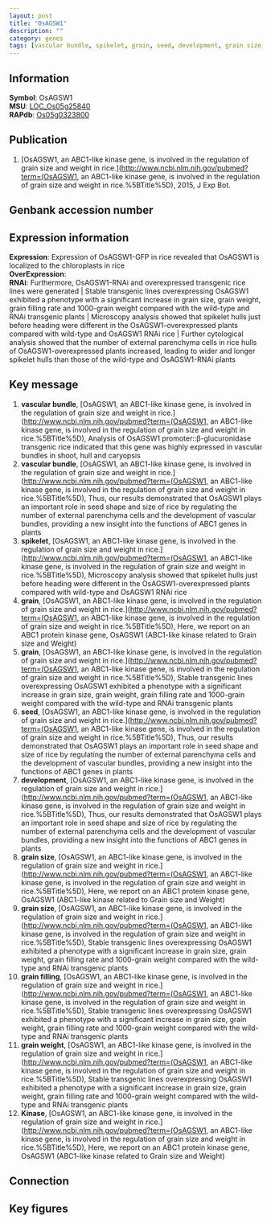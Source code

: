 ```yaml
---
layout: post
title: "OsAGSW1"
description: ""
category: genes
tags: [vascular bundle, spikelet, grain, seed, development, grain size, grain filling, grain weight, Kinase, Gene]
---
```


## Information
__Symbol__: OsAGSW1  
__MSU__: [LOC_Os05g25840](http://rice.plantbiology.msu.edu/cgi-bin/ORF_infopage.cgi?orf=LOC_Os05g25840)  
__RAPdb__: [Os05g0323800](http://rapdb.dna.affrc.go.jp/viewer/gbrowse_details/irgsp1?name=Os05g0323800)  

## Publication
1. [OsAGSW1, an ABC1-like kinase gene, is involved in the regulation of grain size and weight in rice.](http://www.ncbi.nlm.nih.gov/pubmed?term=(OsAGSW1, an ABC1-like kinase gene, is involved in the regulation of grain size and weight in rice.%5BTitle%5D), 2015, J Exp Bot.

## Genbank accession number

## Expression information
__Expression__: Expression of OsAGSW1-GFP in rice revealed that OsAGSW1 is localized to the chloroplasts in rice  
__OverExpression__:  
__RNAi__: Furthermore, OsAGSW1-RNAi and overexpressed transgenic rice lines were generated |  Stable transgenic lines overexpressing OsAGSW1 exhibited a phenotype with a significant increase in grain size, grain weight, grain filling rate and 1000-grain weight compared with the wild-type and RNAi transgenic plants |  Microscopy analysis showed that spikelet hulls just before heading were different in the OsAGSW1-overexpressed plants compared with wild-type and OsAGSW1 RNAi rice |  Further cytological analysis showed that the number of external parenchyma cells in rice hulls of OsAGSW1-overexpressed plants increased, leading to wider and longer spikelet hulls than those of the wild-type and OsAGSW1-RNAi plants  

## Key message
1. __vascular bundle__, [OsAGSW1, an ABC1-like kinase gene, is involved in the regulation of grain size and weight in rice.](http://www.ncbi.nlm.nih.gov/pubmed?term=(OsAGSW1, an ABC1-like kinase gene, is involved in the regulation of grain size and weight in rice.%5BTitle%5D),  Analysis of OsAGSW1 promoter::β-glucuronidase transgenic rice indicated that this gene was highly expressed in vascular bundles in shoot, hull and caryopsis
2. __vascular bundle__, [OsAGSW1, an ABC1-like kinase gene, is involved in the regulation of grain size and weight in rice.](http://www.ncbi.nlm.nih.gov/pubmed?term=(OsAGSW1, an ABC1-like kinase gene, is involved in the regulation of grain size and weight in rice.%5BTitle%5D),  Thus, our results demonstrated that OsAGSW1 plays an important role in seed shape and size of rice by regulating the number of external parenchyma cells and the development of vascular bundles, providing a new insight into the functions of ABC1 genes in plants
3. __spikelet__, [OsAGSW1, an ABC1-like kinase gene, is involved in the regulation of grain size and weight in rice.](http://www.ncbi.nlm.nih.gov/pubmed?term=(OsAGSW1, an ABC1-like kinase gene, is involved in the regulation of grain size and weight in rice.%5BTitle%5D),  Microscopy analysis showed that spikelet hulls just before heading were different in the OsAGSW1-overexpressed plants compared with wild-type and OsAGSW1 RNAi rice
4. __grain__, [OsAGSW1, an ABC1-like kinase gene, is involved in the regulation of grain size and weight in rice.](http://www.ncbi.nlm.nih.gov/pubmed?term=(OsAGSW1, an ABC1-like kinase gene, is involved in the regulation of grain size and weight in rice.%5BTitle%5D),  Here, we report on an ABC1 protein kinase gene, OsAGSW1 (ABC1-like kinase related to Grain size and Weight)
5. __grain__, [OsAGSW1, an ABC1-like kinase gene, is involved in the regulation of grain size and weight in rice.](http://www.ncbi.nlm.nih.gov/pubmed?term=(OsAGSW1, an ABC1-like kinase gene, is involved in the regulation of grain size and weight in rice.%5BTitle%5D),  Stable transgenic lines overexpressing OsAGSW1 exhibited a phenotype with a significant increase in grain size, grain weight, grain filling rate and 1000-grain weight compared with the wild-type and RNAi transgenic plants
6. __seed__, [OsAGSW1, an ABC1-like kinase gene, is involved in the regulation of grain size and weight in rice.](http://www.ncbi.nlm.nih.gov/pubmed?term=(OsAGSW1, an ABC1-like kinase gene, is involved in the regulation of grain size and weight in rice.%5BTitle%5D),  Thus, our results demonstrated that OsAGSW1 plays an important role in seed shape and size of rice by regulating the number of external parenchyma cells and the development of vascular bundles, providing a new insight into the functions of ABC1 genes in plants
7. __development__, [OsAGSW1, an ABC1-like kinase gene, is involved in the regulation of grain size and weight in rice.](http://www.ncbi.nlm.nih.gov/pubmed?term=(OsAGSW1, an ABC1-like kinase gene, is involved in the regulation of grain size and weight in rice.%5BTitle%5D),  Thus, our results demonstrated that OsAGSW1 plays an important role in seed shape and size of rice by regulating the number of external parenchyma cells and the development of vascular bundles, providing a new insight into the functions of ABC1 genes in plants
8. __grain size__, [OsAGSW1, an ABC1-like kinase gene, is involved in the regulation of grain size and weight in rice.](http://www.ncbi.nlm.nih.gov/pubmed?term=(OsAGSW1, an ABC1-like kinase gene, is involved in the regulation of grain size and weight in rice.%5BTitle%5D),  Here, we report on an ABC1 protein kinase gene, OsAGSW1 (ABC1-like kinase related to Grain size and Weight)
9. __grain size__, [OsAGSW1, an ABC1-like kinase gene, is involved in the regulation of grain size and weight in rice.](http://www.ncbi.nlm.nih.gov/pubmed?term=(OsAGSW1, an ABC1-like kinase gene, is involved in the regulation of grain size and weight in rice.%5BTitle%5D),  Stable transgenic lines overexpressing OsAGSW1 exhibited a phenotype with a significant increase in grain size, grain weight, grain filling rate and 1000-grain weight compared with the wild-type and RNAi transgenic plants
10. __grain filling__, [OsAGSW1, an ABC1-like kinase gene, is involved in the regulation of grain size and weight in rice.](http://www.ncbi.nlm.nih.gov/pubmed?term=(OsAGSW1, an ABC1-like kinase gene, is involved in the regulation of grain size and weight in rice.%5BTitle%5D),  Stable transgenic lines overexpressing OsAGSW1 exhibited a phenotype with a significant increase in grain size, grain weight, grain filling rate and 1000-grain weight compared with the wild-type and RNAi transgenic plants
11. __grain weight__, [OsAGSW1, an ABC1-like kinase gene, is involved in the regulation of grain size and weight in rice.](http://www.ncbi.nlm.nih.gov/pubmed?term=(OsAGSW1, an ABC1-like kinase gene, is involved in the regulation of grain size and weight in rice.%5BTitle%5D),  Stable transgenic lines overexpressing OsAGSW1 exhibited a phenotype with a significant increase in grain size, grain weight, grain filling rate and 1000-grain weight compared with the wild-type and RNAi transgenic plants
12. __Kinase__, [OsAGSW1, an ABC1-like kinase gene, is involved in the regulation of grain size and weight in rice.](http://www.ncbi.nlm.nih.gov/pubmed?term=(OsAGSW1, an ABC1-like kinase gene, is involved in the regulation of grain size and weight in rice.%5BTitle%5D),  Here, we report on an ABC1 protein kinase gene, OsAGSW1 (ABC1-like kinase related to Grain size and Weight)

## Connection

## Key figures


